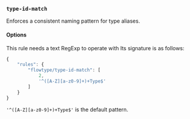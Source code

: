 ### `type-id-match`

Enforces a consistent naming pattern for type aliases.

#### Options

This rule needs a text RegExp to operate with Its signature is as follows:

```js
{
    "rules": {
        "flowtype/type-id-match": [
            2,
            '^([A-Z][a-z0-9]+)+Type$'
        ]
    }
}
```

`'^([A-Z][a-z0-9]+)+Type$'` is the default pattern.

<!-- assertions typeIdMatch -->
